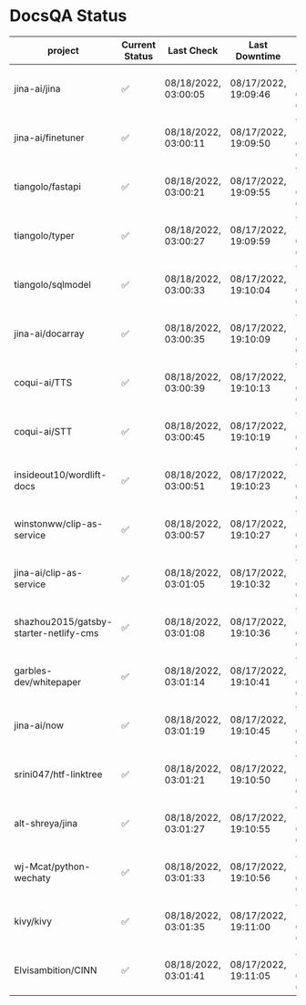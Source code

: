 # DocsQA Status

|               project                |Current Status|     Last Check     |   Last Downtime    |             % Uptime              |
|--------------------------------------|--------------|--------------------|--------------------|-----------------------------------|
|jina-ai/jina                          |✅            |08/18/2022, 03:00:05|08/17/2022, 19:09:46|95.027 (since 08/15/2022, 07:09:42)|
|jina-ai/finetuner                     |✅            |08/18/2022, 03:00:11|08/17/2022, 19:09:50|95.031 (since 08/15/2022, 07:09:42)|
|tiangolo/fastapi                      |✅            |08/18/2022, 03:00:21|08/17/2022, 19:09:55|95.041 (since 08/15/2022, 07:09:42)|
|tiangolo/typer                        |✅            |08/18/2022, 03:00:27|08/17/2022, 19:09:59|95.042 (since 08/15/2022, 07:09:42)|
|tiangolo/sqlmodel                     |✅            |08/18/2022, 03:00:33|08/17/2022, 19:10:04|95.045 (since 08/15/2022, 07:09:42)|
|jina-ai/docarray                      |✅            |08/18/2022, 03:00:35|08/17/2022, 19:10:09|95.041 (since 08/15/2022, 07:09:42)|
|coqui-ai/TTS                          |✅            |08/18/2022, 03:00:39|08/17/2022, 19:10:13|95.042 (since 08/15/2022, 07:09:42)|
|coqui-ai/STT                          |✅            |08/18/2022, 03:00:45|08/17/2022, 19:10:19|95.042 (since 08/15/2022, 07:09:42)|
|insideout10/wordlift-docs             |✅            |08/18/2022, 03:00:51|08/17/2022, 19:10:23|86.118 (since 08/15/2022, 07:09:42)|
|winstonww/clip-as-service             |✅            |08/18/2022, 03:00:57|08/17/2022, 19:10:27|95.049 (since 08/15/2022, 07:09:42)|
|jina-ai/clip-as-service               |✅            |08/18/2022, 03:01:05|08/17/2022, 19:10:32|95.053 (since 08/15/2022, 07:09:42)|
|shazhou2015/gatsby-starter-netlify-cms|✅            |08/18/2022, 03:01:08|08/17/2022, 19:10:36|95.052 (since 08/15/2022, 07:09:42)|
|garbles-dev/whitepaper                |✅            |08/18/2022, 03:01:14|08/17/2022, 19:10:41|95.054 (since 08/15/2022, 07:09:42)|
|jina-ai/now                           |✅            |08/18/2022, 03:01:19|08/17/2022, 19:10:45|95.054 (since 08/15/2022, 07:09:42)|
|srini047/htf-linktree                 |✅            |08/18/2022, 03:01:21|08/17/2022, 19:10:50|95.052 (since 08/15/2022, 07:09:42)|
|alt-shreya/jina                       |✅            |08/18/2022, 03:01:27|08/17/2022, 19:10:55|88.475 (since 08/15/2022, 07:09:42)|
|wj-Mcat/python-wechaty                |✅            |08/18/2022, 03:01:33|08/17/2022, 19:10:56|88.486 (since 08/15/2022, 07:09:42)|
|kivy/kivy                             |✅            |08/18/2022, 03:01:35|08/17/2022, 19:11:00|88.477 (since 08/15/2022, 07:09:42)|
|Elvisambition/CINN                    |✅            |08/18/2022, 03:01:41|08/17/2022, 19:11:05|88.483 (since 08/15/2022, 07:09:42)|
